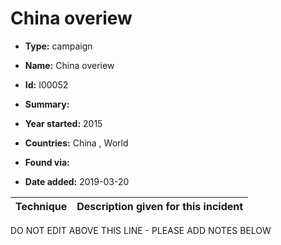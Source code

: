 # China overiew

* **Type:** campaign

* **Name:** China overiew

* **Id:** I00052

* **Summary:** 

* **Year started:** 2015

* **Countries:** China , World

* **Found via:** 

* **Date added:** 2019-03-20
 

| Technique | Description given for this incident |
| --------- | ------------------------- |


DO NOT EDIT ABOVE THIS LINE - PLEASE ADD NOTES BELOW